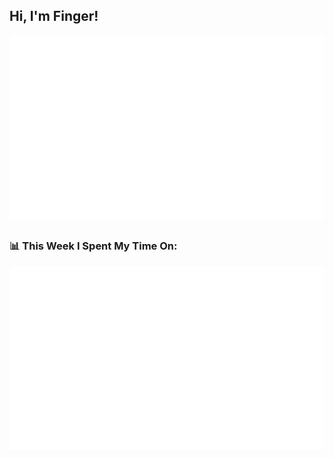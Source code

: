 <h2> Hi, I'm Finger!</h2>

<img align="right" src="https://raw.githubusercontent.com/spianmo/github-stats/master/generated/overview.svg#gh-light-mode-only">

<!-- <img align="right" height="160em" src="https://github-readme-stats-eight-theta.vercel.app/api/top-langs/?username=spianmo&layout=compact&langs_count=8&theme=algolia"/>	 -->
	
```go
package main

type Me struct {
	Name   string
	Job    string
	Code   string
	Skills string
}

func main() {
	me := &Me{
		Name:   "Finger",
		Job:    "Client-side Engineer",
		Code:   "Java, Kotlin, C#, Rust and C++ and Others",
		Skills: "Android, Security, Cross-platform client, NLP, CV, ASR ^o^",
	}
	_ = me
}
```


<h3>📊 This Week I Spent My Time On:</h3>
<img align='right' src="https://raw.githubusercontent.com/spianmo/github-stats/master/generated/languages.svg#gh-light-mode-only">

<!--START_SECTION:waka-->

```txt
Kotlin            14 hrs 40 mins  ████████████▒░░░░░░░░░░░░   49.92 %
Vue.js            8 hrs 12 mins   ███████░░░░░░░░░░░░░░░░░░   27.90 %
Java              2 hrs 39 mins   ██▒░░░░░░░░░░░░░░░░░░░░░░   09.03 %
XML               1 hr 17 mins    █░░░░░░░░░░░░░░░░░░░░░░░░   04.37 %
Python            36 mins         ▓░░░░░░░░░░░░░░░░░░░░░░░░   02.10 %
```

<!--END_SECTION:waka-->
